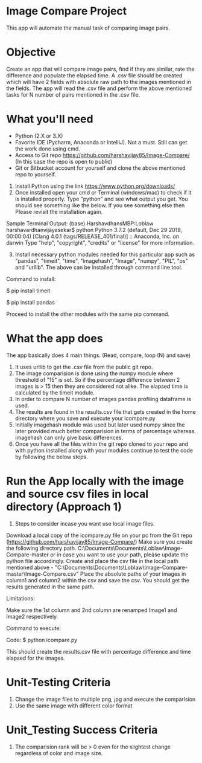# Image Compare Project
This app will automate the manual task of comparing image pairs. 
# Objective
Create an app that will compare image pairs, find if they are similar, rate the difference and populate the elapsed time.
A .csv file should be created which will have 2 fields with absolute raw path to the images mentioned in the fields.
The app will read the .csv file and perform the above mentioned tasks for N number of pairs mentioned in the .csv file.
# What you'll need
- Python (2.X or 3.X)
- Favorite IDE (Pycharm, Anaconda or intelliJ). Not a must. Still can get the work done using cmd.
- Access to Git repo https://github.com/harshavijay85/Image-Compare/ (In this case the repo is open to public)
- Git or Bitbucket account for yourself and clone the above mentioned repo to yourself.

1. Install Python using the link https://www.python.org/downloads/
2. Once installed open your cmd or Terminal (windows/mac) to check if it is installed properly. Type "python" and see what output you get.
You should see something like the below. If you see something else then Please revisit the installation again.

Sample Terminal Output: 
(base) HarshavdhansMBP:Loblaw harshavardhanvijayasekar$ python
Python 3.7.2 (default, Dec 29 2018, 00:00:04) 
[Clang 4.0.1 (tags/RELEASE_401/final)] :: Anaconda, Inc. on darwin
Type "help", "copyright", "credits" or "license" for more information.
>>> 

3. Install necessary python modules needed for this particular app such as "pandas", "timeit", "time", "imagehash", "Image", "numpy", "PIL", "os" and "urllib".
The above can be installed through command line tool.

Command to install: 

$ pip install timeit

$ pip install pandas

Proceed to install the other modules with the same pip command.

# What the app does
The app basically does 4 main things. (Read, compare, loop (N) and save)
1. It uses urllib to get the .csv file from the public git repo.
2. The image comparision is done using the numpy module where threshold of "15" is set. So if the percentage difference between 2 images is > 15 then they are considered not alike. The elapsed time is calculated by the timeit module. 
3. In order to compare N number of images pandas profiling dataframe is used.
4. The results are found in the results.csv file that gets created in the home directory where you save and execute your icompare.py
5. Initially imagehash module was used but later used numpy since the later provided much better comparision in terms of percentage whereas imagehash can only give basic differences.
6. Once you have all the files within the git repo cloned to your repo and with python installed along with your modules continue to test the code by following the below steps. 

# Run the App locally with the image and source csv files in local directory (Approach 1)

1. Steps to consider incase you want use local image files. 

Download a local copy of the icompare.py file on your pc from the Git repo (https://github.com/harshavijay85/Image-Compare/)
Make sure you create the following directory path. C:\Documents\Documents\Loblaw\Image-Compare-master or in case you want to use your path, please update the python file accordingly.
Create and place the csv file in the local path mentioned above - "C:\Documents\Documents\Loblaw\Image-Compare-master\Image-Compare.csv"
Place the absolute paths of your images in column1 and column2 within the csv and save the csv.
You should get the results generated in the same path.

Limitations:

Make sure the 1st column and 2nd column are renamped Image1 and Image2 respectively. 

Command to execute: 

Code: $ python icompare.py

This should create the results.csv file with percentage difference and time elapsed for the images.

# Unit-Testing Criteria

1. Change the image files to multiple png, jpg and execute the comparision
2. Use the same image with different color format

# Unit_Testing Success Criteria
1. The comparision rank will be > 0 even for the slightest change regardless of color and image size.
